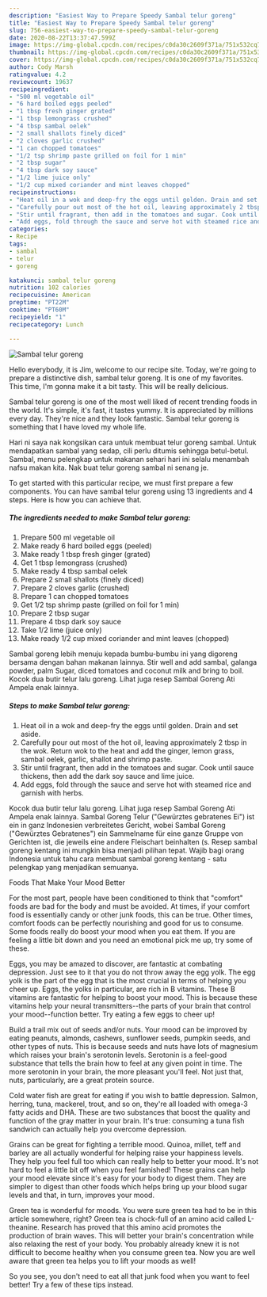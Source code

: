 ```yaml
---
description: "Easiest Way to Prepare Speedy Sambal telur goreng"
title: "Easiest Way to Prepare Speedy Sambal telur goreng"
slug: 756-easiest-way-to-prepare-speedy-sambal-telur-goreng
date: 2020-08-22T13:37:47.599Z
image: https://img-global.cpcdn.com/recipes/c0da30c2609f371a/751x532cq70/sambal-telur-goreng-recipe-main-photo.jpg
thumbnail: https://img-global.cpcdn.com/recipes/c0da30c2609f371a/751x532cq70/sambal-telur-goreng-recipe-main-photo.jpg
cover: https://img-global.cpcdn.com/recipes/c0da30c2609f371a/751x532cq70/sambal-telur-goreng-recipe-main-photo.jpg
author: Cody Marsh
ratingvalue: 4.2
reviewcount: 19637
recipeingredient:
- "500 ml vegetable oil"
- "6 hard boiled eggs peeled"
- "1 tbsp fresh ginger grated"
- "1 tbsp lemongrass crushed"
- "4 tbsp sambal oelek"
- "2 small shallots finely diced"
- "2 cloves garlic crushed"
- "1 can chopped tomatoes"
- "1/2 tsp shrimp paste grilled on foil for 1 min"
- "2 tbsp sugar"
- "4 tbsp dark soy sauce"
- "1/2 lime juice only"
- "1/2 cup mixed coriander and mint leaves chopped"
recipeinstructions:
- "Heat oil in a wok and deep-fry the eggs until golden. Drain and set aside."
- "Carefully pour out most of the hot oil, leaving approximately 2 tbsp in the wok. Return wok to the heat and add the ginger, lemon grass, sambal oelek, garlic, shallot and shrimp paste."
- "Stir until fragrant, then add in the tomatoes and sugar. Cook until sauce thickens, then add the dark soy sauce and lime juice."
- "Add eggs, fold through the sauce and serve hot with steamed rice and garnish with herbs."
categories:
- Recipe
tags:
- sambal
- telur
- goreng

katakunci: sambal telur goreng 
nutrition: 102 calories
recipecuisine: American
preptime: "PT22M"
cooktime: "PT60M"
recipeyield: "1"
recipecategory: Lunch

---
```



![Sambal telur goreng](https://img-global.cpcdn.com/recipes/c0da30c2609f371a/751x532cq70/sambal-telur-goreng-recipe-main-photo.jpg)

Hello everybody, it is Jim, welcome to our recipe site. Today, we're going to prepare a distinctive dish, sambal telur goreng. It is one of my favorites. This time, I'm gonna make it a bit tasty. This will be really delicious.

Sambal telur goreng is one of the most well liked of recent trending foods in the world. It's simple, it's fast, it tastes yummy. It is appreciated by millions every day. They're nice and they look fantastic. Sambal telur goreng is something that I have loved my whole life.

Hari ni saya nak kongsikan cara untuk membuat telur goreng sambal. Untuk mendapatkan sambal yang sedap, cili perlu ditumis sehingga betul-betul. Sambal, menu pelengkap untuk makanan sehari hari ini selalu menambah nafsu makan kita. Nak buat telur goreng sambal ni senang je.


To get started with this particular recipe, we must first prepare a few components. You can have sambal telur goreng using 13 ingredients and 4 steps. Here is how you can achieve that.

<!--inarticleads1-->

##### The ingredients needed to make Sambal telur goreng:

1. Prepare 500 ml vegetable oil
1. Make ready 6 hard boiled eggs (peeled)
1. Make ready 1 tbsp fresh ginger (grated)
1. Get 1 tbsp lemongrass (crushed)
1. Make ready 4 tbsp sambal oelek
1. Prepare 2 small shallots (finely diced)
1. Prepare 2 cloves garlic (crushed)
1. Prepare 1 can chopped tomatoes
1. Get 1/2 tsp shrimp paste (grilled on foil for 1 min)
1. Prepare 2 tbsp sugar
1. Prepare 4 tbsp dark soy sauce
1. Take 1/2 lime (juice only)
1. Make ready 1/2 cup mixed coriander and mint leaves (chopped)


Sambal goreng lebih menuju kepada bumbu-bumbu ini yang digoreng bersama dengan bahan makanan lainnya. Stir well and add sambal, galanga powder, palm Sugar, diced tomatoes and coconut milk and bring to boil. Kocok dua butir telur lalu goreng. Lihat juga resep Sambal Goreng Ati Ampela enak lainnya. 

<!--inarticleads2-->

##### Steps to make Sambal telur goreng:

1. Heat oil in a wok and deep-fry the eggs until golden. Drain and set aside.
1. Carefully pour out most of the hot oil, leaving approximately 2 tbsp in the wok. Return wok to the heat and add the ginger, lemon grass, sambal oelek, garlic, shallot and shrimp paste.
1. Stir until fragrant, then add in the tomatoes and sugar. Cook until sauce thickens, then add the dark soy sauce and lime juice.
1. Add eggs, fold through the sauce and serve hot with steamed rice and garnish with herbs.


Kocok dua butir telur lalu goreng. Lihat juga resep Sambal Goreng Ati Ampela enak lainnya. Sambal Goreng Telur (&#34;Gewürztes gebratenes Ei&#34;) ist ein in ganz Indonesien verbreitetes Gericht, wobei Sambal Goreng (&#34;Gewürztes Gebratenes&#34;) ein Sammelname für eine ganze Gruppe von Gerichten ist, die jeweils eine andere Fleischart beinhalten (s. Resep sambal goreng kentang ini mungkin bisa menjadi pilihan tepat. Wajib bagi orang Indonesia untuk tahu cara membuat sambal goreng kentang - satu pelengkap yang menjadikan semuanya. 

Foods That Make Your Mood Better


For the most part, people have been conditioned to think that "comfort" foods are bad for the body and must be avoided. At times, if your comfort food is essentially candy or other junk foods, this can be true. Other times, comfort foods can be perfectly nourishing and good for us to consume. Some foods really do boost your mood when you eat them. If you are feeling a little bit down and you need an emotional pick me up, try some of these.

Eggs, you may be amazed to discover, are fantastic at combating depression. Just see to it that you do not throw away the egg yolk. The egg yolk is the part of the egg that is the most crucial in terms of helping you cheer up. Eggs, the yolks in particular, are rich in B vitamins. These B vitamins are fantastic for helping to boost your mood. This is because these vitamins help your neural transmitters--the parts of your brain that control your mood--function better. Try eating a few eggs to cheer up!

Build a trail mix out of seeds and/or nuts. Your mood can be improved by eating peanuts, almonds, cashews, sunflower seeds, pumpkin seeds, and other types of nuts. This is because seeds and nuts have lots of magnesium which raises your brain's serotonin levels. Serotonin is a feel-good substance that tells the brain how to feel at any given point in time. The more serotonin in your brain, the more pleasant you'll feel. Not just that, nuts, particularly, are a great protein source.

Cold water fish are great for eating if you wish to battle depression. Salmon, herring, tuna, mackerel, trout, and so on, they're all loaded with omega-3 fatty acids and DHA. These are two substances that boost the quality and function of the gray matter in your brain. It's true: consuming a tuna fish sandwich can actually help you overcome depression. 

Grains can be great for fighting a terrible mood. Quinoa, millet, teff and barley are all actually wonderful for helping raise your happiness levels. They help you feel full too which can really help to better your mood. It's not hard to feel a little bit off when you feel famished! These grains can help your mood elevate since it's easy for your body to digest them. They are simpler to digest than other foods which helps bring up your blood sugar levels and that, in turn, improves your mood.

Green tea is wonderful for moods. You were sure green tea had to be in this article somewhere, right? Green tea is chock-full of an amino acid called L-theanine. Research has proved that this amino acid promotes the production of brain waves. This will better your brain's concentration while also relaxing the rest of your body. You probably already knew it is not difficult to become healthy when you consume green tea. Now you are well aware that green tea helps you to lift your moods as well!

So you see, you don't need to eat all that junk food when you want to feel better! Try  a few  of  these  tips  instead.

